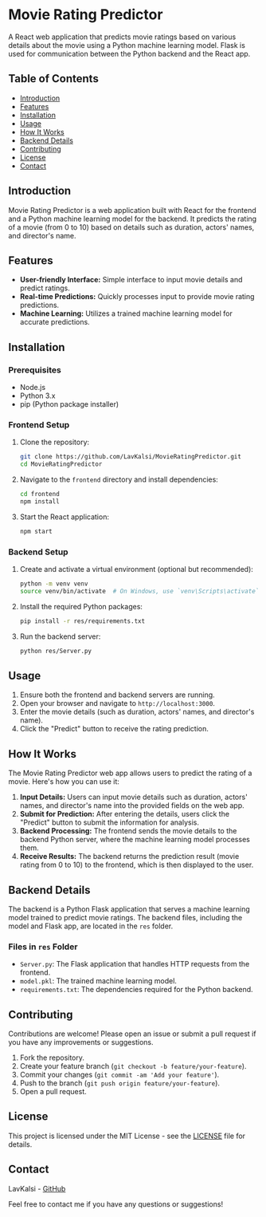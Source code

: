 # Movie Rating Predictor

A React web application that predicts movie ratings based on various details about the movie using a Python machine learning model. Flask is used for communication between the Python backend and the React app.

## Table of Contents

- [Introduction](#introduction)
- [Features](#features)
- [Installation](#installation)
- [Usage](#usage)
- [How It Works](#how-it-works)
- [Backend Details](#backend-details)
- [Contributing](#contributing)
- [License](#license)
- [Contact](#contact)

## Introduction

Movie Rating Predictor is a web application built with React for the frontend and a Python machine learning model for the backend. It predicts the rating of a movie (from 0 to 10) based on details such as duration, actors' names, and director's name.

## Features

- **User-friendly Interface:** Simple interface to input movie details and predict ratings.
- **Real-time Predictions:** Quickly processes input to provide movie rating predictions.
- **Machine Learning:** Utilizes a trained machine learning model for accurate predictions.

## Installation

### Prerequisites

- Node.js
- Python 3.x
- pip (Python package installer)

### Frontend Setup

1. Clone the repository:
    ```sh
    git clone https://github.com/LavKalsi/MovieRatingPredictor.git
    cd MovieRatingPredictor
    ```

2. Navigate to the `frontend` directory and install dependencies:
    ```sh
    cd frontend
    npm install
    ```

3. Start the React application:
    ```sh
    npm start
    ```

### Backend Setup

1. Create and activate a virtual environment (optional but recommended):
    ```sh
    python -m venv venv
    source venv/bin/activate  # On Windows, use `venv\Scripts\activate`
    ```

2. Install the required Python packages:
    ```sh
    pip install -r res/requirements.txt
    ```

3. Run the backend server:
    ```sh
    python res/Server.py
    ```

## Usage

1. Ensure both the frontend and backend servers are running.
2. Open your browser and navigate to `http://localhost:3000`.
3. Enter the movie details (such as duration, actors' names, and director's name).
4. Click the "Predict" button to receive the rating prediction.

## How It Works

The Movie Rating Predictor web app allows users to predict the rating of a movie. Here's how you can use it:

1. **Input Details:** Users can input movie details such as duration, actors' names, and director's name into the provided fields on the web app.
2. **Submit for Prediction:** After entering the details, users click the "Predict" button to submit the information for analysis.
3. **Backend Processing:** The frontend sends the movie details to the backend Python server, where the machine learning model processes them.
4. **Receive Results:** The backend returns the prediction result (movie rating from 0 to 10) to the frontend, which is then displayed to the user.

## Backend Details

The backend is a Python Flask application that serves a machine learning model trained to predict movie ratings. The backend files, including the model and Flask app, are located in the `res` folder.

### Files in `res` Folder

- `Server.py`: The Flask application that handles HTTP requests from the frontend.
- `model.pkl`: The trained machine learning model.
- `requirements.txt`: The dependencies required for the Python backend.

## Contributing

Contributions are welcome! Please open an issue or submit a pull request if you have any improvements or suggestions.

1. Fork the repository.
2. Create your feature branch (`git checkout -b feature/your-feature`).
3. Commit your changes (`git commit -am 'Add your feature'`).
4. Push to the branch (`git push origin feature/your-feature`).
5. Open a pull request.

## License

This project is licensed under the MIT License - see the [LICENSE](LICENSE) file for details.

## Contact

LavKalsi - [GitHub](https://github.com/LavKalsi)

Feel free to contact me if you have any questions or suggestions!
